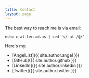 ```yaml
---
title: Contact
layout: page
---
```


The best way to reach me is via email:

```shell
echo c-at-ferrad.as | sed 's/-at-/@/'
```

Here's my:

- [AngelList]({{ site.author.angel }})
- [GitHub]({{ site.author.github }})
- [LinkedIn]({{ site.author.linkedin }})
- [Twitter]({{ site.author.twitter }})
